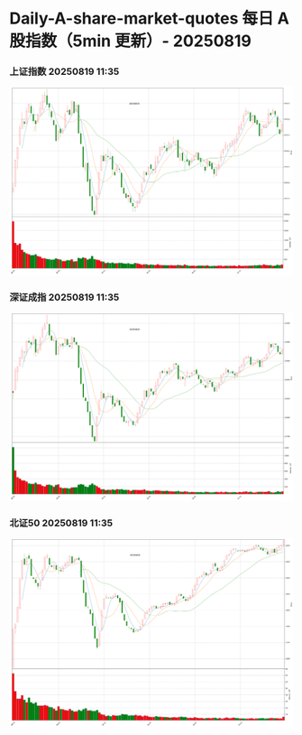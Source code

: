 
# Daily-A-share-market-quotes 每日 A 股指数（5min 更新）- 20250819

### 上证指数 20250819 11:35
![](./fig/2025/8/20250819-sh000001.png)

### 深证成指 20250819 11:35
![](./fig/2025/8/20250819-sz399001.png)

### 北证50 20250819 11:35
![](./fig/2025/8/20250819-bj899050.png)
